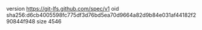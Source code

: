 version https://git-lfs.github.com/spec/v1
oid sha256:d6cb4005598fc775df3d76bd5ea70d9664a82d9b84e031af44182f290844f948
size 4546
